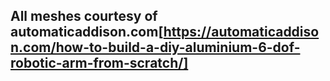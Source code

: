 ## All meshes courtesy of automaticaddison.com[https://automaticaddison.com/how-to-build-a-diy-aluminium-6-dof-robotic-arm-from-scratch/] 